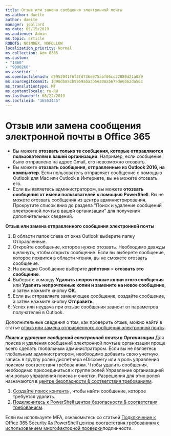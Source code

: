 ```yaml
---
title: Отзыв или замена сообщения электронной почты
ms.author: daeite
author: daeite
manager: joallard
ms.date: 05/15/2019
ms.audience: Admin
ms.topic: article
ROBOTS: NOINDEX, NOFOLLOW
localization_priority: Normal
ms.collection: Adm_O365
ms.custom:
- "1860"
- "9000260"
ms.assetid: ''
ms.openlocfilehash: d5952041f6f2fd736e975abf06cc22880d21a089
ms.sourcegitcommit: 1d98db8acb9959aba3b5e308a567ade6b62da56c
ms.translationtype: MT
ms.contentlocale: ru-RU
ms.lasthandoff: 08/22/2019
ms.locfileid: "36553445"
---
```

# <a name="recall-or-replace-an-email-message-in-office-365"></a>Отзыв или замена сообщения электронной почты в Office 365

- Вы можете **отозвать только те сообщения, которые отправляются пользователям в вашей организации**. Например, если сообщение было отправлено на адрес Gmail, его невозможно отозвать.
- Вы можете **отозвать сообщения, отправленные из Outlook 2016, на компьютер**. Если пользователь отправляет сообщение с помощью Outlook для Mac или Outlook в Интернете, вы не можете отозвать его.
- Если вы являетесь администратором, вы можете **отозвать сообщения от имени пользователей с помощью PowerShell**. Вы не можете отозвать сообщения из центра администрирования. Прокрутите список вниз до раздела "Поиск и удаление сообщений электронной почты в вашей организации" для получения дополнительных сведений.

**Отзыв или замена отправленного сообщения электронной почты**

1. В области папок слева от окна Outlook выберите папку Отправленные.
2. Откройте сообщение, которое нужно отозвать. Необходимо дважды щелкнуть, чтобы открыть сообщение. Если вы выберете сообщение, которое появится в области чтения, вы не сможете отозвать сообщение.
3. На вкладке Сообщение выберите **действия** > **отозвать это сообщение**.
4. Выберите команду **Удалить непрочтенные копии этого сообщения** или **Удалить непрочтенные копии и замените на новое сообщение**, а затем нажмите кнопку **ОК**.
5. Если вы отправляете заменяющее сообщение, создайте сообщение, а затем нажмите кнопку **Отправить**.
6. Успех или неудача при отзыве сообщения зависит от параметров получателей в Outlook.

Дополнительные сведения о том, как проверить отзыв, можно найти в статье [отзыв или замена отправленного сообщения электронной почты](https://support.office.com/article/35027f88-d655-4554-b4f8-6c0729a723a0).

***Поиск и удаление сообщений электронной почты в Организации*** Для поиска и удаления сообщений электронной почты в организации проще всего сделать глобальным администратором. Если вы не являетесь глобальным администратором, необходимо добавить свою учетную запись в группу ролей диспетчера eDiscovery или в роль управления поиском соответствия требованиям. Чтобы удалить сообщения, необходимо присоединиться к группе ролей Управление организацией или ролью управления поиска и очистки. Разрешения для этих ролей назначаются в [центре безопасности & соответствия требованиям](https://protection.office.com/).

1. [Создайте поиск контента](https://docs.microsoft.com/office365/securitycompliance/content-search) , чтобы найти сообщение, которое требуется удалить.
2. [Подключитесь к PowerShell центра безопасности & соответствия требованиям](https://docs.microsoft.com/powershell/exchange/office-365-scc/connect-to-scc-powershell/connect-to-scc-powershell?view=exchange-ps). 

Если вы используете MFA, ознакомьтесь со статьей [Подключение к Office 365 Security &s PowerShell центра соответствия требованиям с использованием многофакторной проверки](https://docs.microsoft.com/powershell/exchange/office-365-scc/connect-to-scc-powershell/mfa-connect-to-scc-powershell?view=exchange-ps)подлинности. 
